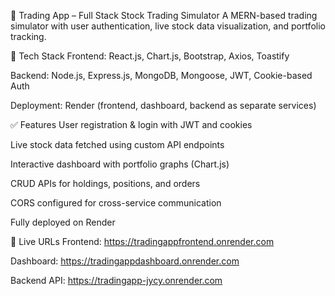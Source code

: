 🧾 Trading App – Full Stack Stock Trading Simulator
A MERN-based trading simulator with user authentication, live stock data visualization, and portfolio tracking.

🔧 Tech Stack
Frontend: React.js, Chart.js, Bootstrap, Axios, Toastify

Backend: Node.js, Express.js, MongoDB, Mongoose, JWT, Cookie-based Auth

Deployment: Render (frontend, dashboard, backend as separate services)

✅ Features
User registration & login with JWT and cookies

Live stock data fetched using custom API endpoints

Interactive dashboard with portfolio graphs (Chart.js)

CRUD APIs for holdings, positions, and orders

CORS configured for cross-service communication

Fully deployed on Render

🚀 Live URLs
Frontend: https://tradingappfrontend.onrender.com

Dashboard: https://tradingappdashboard.onrender.com

Backend API: https://tradingapp-jycy.onrender.com
